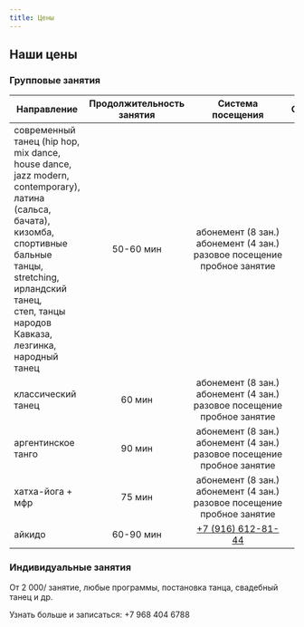 ```yaml
---
title: Цены
---
```


## Наши цены

### Групповые занятия

| Направление                                                                              | Продолжительность занятия |                          Система посещения                          |        Стоимость         |
| ---------------------------------------------------------------------------------------- | :-----------------------: | :-----------------------------------------------------------------: | :----------------------: |
| современный танец (hip hop, mix dance, house dance,<br>jazz modern, contemporary), латина (сальса, бачата),<br>кизомба, спортивные бальные танцы, stretching, ирландский танец,<br>степ, танцы народов Кавказа, лезгинка, народный танец             |          50-60 мин           | <nobr>абонемент (8 зан.)<br>абонемент (4 зан.)<br>разовое посещение<br>пробное занятие | 4800₽<br>2800₽<br>900₽<br>300₽   |
| классический танец                                        |          60 мин              | <nobr>абонемент (8 зан.)<br>абонемент (4 зан.)<br>разовое посещение<br>пробное занятие | 5600₽<br>3200₽<br>1100₽<br>600₽  |
| аргентинское танго                                        |          90 мин              | <nobr>абонемент (8 зан.)<br>абонемент (4 зан.)<br>разовое посещение<br>пробное занятие | 7200₽<br>4000₽<br>1500₽<br>600₽  |
| хатха-йога + мфр                                          |          75 мин              | <nobr>абонемент (8 зан.)<br>абонемент (4 зан.)<br>разовое посещение<br>пробное занятие | 4800₽<br>2800₽<br>900₽<br>300₽   |
| айкидо                                                    |         60-90 мин            |   [+7 (916) 612-81-44](tel://+79166128144)               |        уточняйте         |


### Индивидуальные занятия

От 2 000/ занятие, любые программы, постановка танца, свадебный танец и др.

Узнать больше и записаться: +7 968 404 6788
